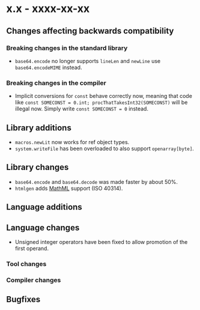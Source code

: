 # x.x - xxxx-xx-xx


## Changes affecting backwards compatibility



### Breaking changes in the standard library

- `base64.encode` no longer supports `lineLen` and `newLine` use `base64.encodeMIME` instead.


### Breaking changes in the compiler

- Implicit conversions for `const` behave correctly now, meaning that code like `const SOMECONST = 0.int; procThatTakesInt32(SOMECONST)` will be illegal now.
  Simply write `const SOMECONST = 0` instead.


## Library additions

- `macros.newLit` now works for ref object types.
- `system.writeFile` has been overloaded to also support `openarray[byte]`.

## Library changes

- `base64.encode` and `base64.decode` was made faster by about 50%.
- `htmlgen` adds [MathML](https://wikipedia.org/wiki/MathML) support (ISO 40314).

## Language additions



## Language changes

- Unsigned integer operators have been fixed to allow promotion of the first operand.


### Tool changes



### Compiler changes




## Bugfixes

